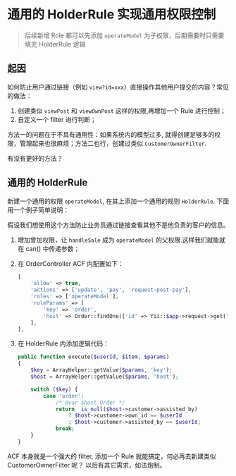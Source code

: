 # 通用的 HolderRule 实现通用权限控制

> 后续新增 Role 都可以先添加 `operateModel` 为子权限，后期需要时只需要填充 HolderRule 逻辑

起因
---------------------------------------------------------------------------
如何防止用户通过链接（例如 `view?id=xxx`）直接操作其他用户提交的内容？常见的做法：

1. 创建类似 `viewPost` 和 `viewOwnPost` 这样的权限,再增加一个 Rule 进行控制；
2. 自定义一个 filter 进行判断；

方法一的问题在于不具有通用性：如果系统内的模型过多, 就得创建足够多的权限，管理起来也很麻烦；方法二也行，创建过类似 `CustomerOwnerFilter`.

有没有更好的方法？

通用的 HolderRule
---------------------------------------------------------------------------

新建一个通用的权限 `operateModel`, 在其上添加一个通用的规则 `HolderRule`. 下面用一个例子简单说明：

假设我们想使用这个方法防止业务员通过链接查看其他不是他负责的客户的信息。

1. 增加曾加权限，让 `handleSale` 成为 `operateModel` 的父权限.这样我们就能就在 can() 中传递参数；

2. 在 OrderController ACF 内配置如下：

    ```php
    [
        'allow' => true,
        'actions' => ['update', 'pay', 'request-post-pay'],
        'roles' => ['operateModel'],
        'roleParams' => [
            'key' => 'order',
            'host' => Order::findOne(['id' => Yii::$app->request->get('id')]),
        ],
    ],
    ```
3. 在 HolderRule 内添加逻辑代码：
    
    ```php
    public function execute($userId, $item, $params)
    {
        $key = ArrayHelper::getValue($params, 'key');
        $host = ArrayHelper::getValue($params, 'host');

        switch ($key) {
            case 'order':
                /* @var $host Order */
                return  is_null($host->customer->assisted_by)
                    ? $host->customer->own_id == $userId
                    : $host->customer->assisted_by == $userId;
                break;
        }
    }
    ```

ACF 本身就是一个强大的 filter, 添加一个 Rule 就能搞定，何必再去新建类似 CustomerOwnerFilter 呢？
以后有其它需求，如法炮制。
